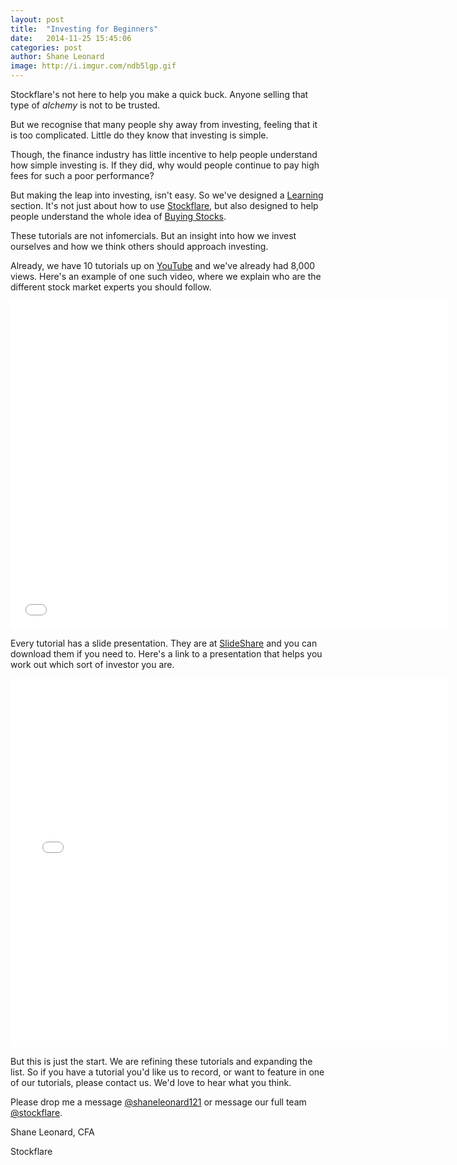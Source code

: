 ```yaml
---
layout: post
title:  "Investing for Beginners"
date:   2014-11-25 15:45:06
categories: post
author: Shane Leonard
image: http://i.imgur.com/ndb5lgp.gif
---
```


Stockflare's not here to help you make a quick buck. Anyone selling that type of *alchemy* is not to be trusted.

But we recognise that many people shy away from investing, feeling that it is too complicated. Little do they know that investing is simple.

Though, the finance industry has little incentive to help people understand how simple investing is. If they did, why would people continue to pay high fees for such a poor performance?

But making the leap into investing, isn't easy. So we've designed a [Learning](http://learn.stockflare.com) section. It's not just about how to use [Stockflare](http://learn.stockflare.com/stockflare/2014/10/30/A2-what-are-five-star-stocks.html), but also designed to help people understand the whole idea of [Buying Stocks](http://learn.stockflare.com/investing/2014/10/31/B1-should-i-be-buying-shares.html).

These tutorials are not infomercials. But an insight into how we invest ourselves and how we think others should approach investing.

Already, we have 10 tutorials up on [YouTube](https://www.youtube.com/channel/UCJh-VnCYJojTaCeSa69GPTg/videos) and we've already had 8,000 views. Here's an example of one such video, where we explain who are the different stock market experts you should follow.


<iframe width="700" height="525" src="//www.youtube.com/embed/N1KywUtYegc" frameborder="0" allowfullscreen></iframe>


Every tutorial has a slide presentation. They are at [SlideShare](http://www.slideshare.net/shaneleonard121) and you can download them if you need to. Here's a link to a presentation that helps you work out which sort of investor you are.


<iframe src="//www.slideshare.net/slideshow/embed_code/41128680" width="702" height="590" frameborder="0" marginwidth="0" marginheight="0" scrolling="no"></iframe>


But this is just the start. We are refining these tutorials and expanding the list. So if you have a tutorial you'd like us to record, or want to feature in one of our tutorials, please contact us. We'd love to hear what you think.

Please drop me a message [@shaneleonard121](https://twitter.com/shaneleonard121) or message our full team [@stockflare](https://twitter.com/stockflare).

Shane Leonard, CFA

Stockflare